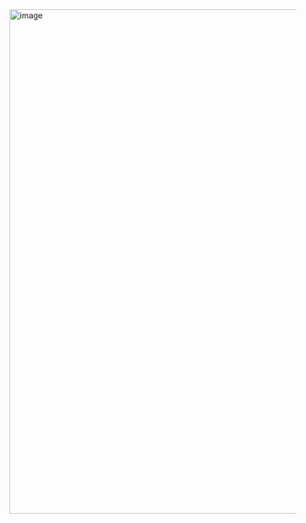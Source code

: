 <img width="843" height="884" alt="image" src="https://github.com/user-attachments/assets/b54373e2-ccad-4e00-af45-21cf85b2a320" />
